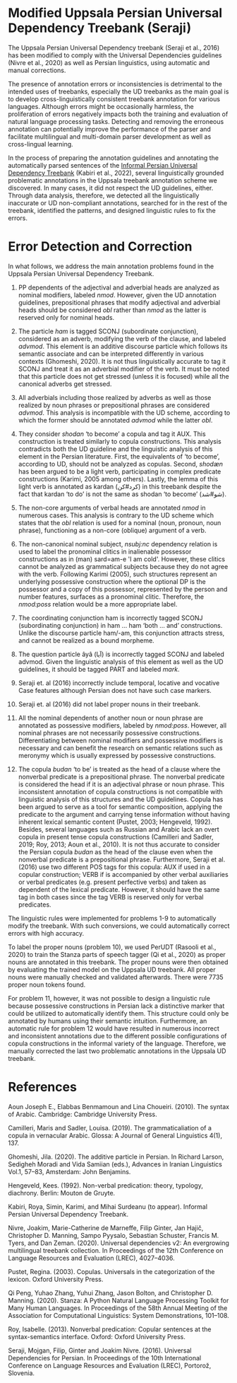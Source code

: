 # Modified Uppsala Persian Universal Dependency Treebank (Seraji) 
The Uppsala Persian Universal Dependency treebank (Seraji et al., 2016) has been modified to comply with the Universal Dependencies guidelines (Nivre et al., 2020) as well as Persian linguistics, using automatic and manual corrections.

The presence of annotation errors or inconsistencies is detrimental to the intended uses of treebanks, especially the UD treebanks as the main goal is to develop cross-linguistically consistent treebank annotation for various languages. Although errors might be occasionally harmless, the proliferation of errors negatively impacts both the training and evaluation of natural language processing tasks. Detecting and removing the erroneous annotation can potentially improve the performance of the parser and facilitate multilingual and multi-domain parser development as well as cross-lingual learning.

In the process of preparing the annotation guidelines and annotating the automatically parsed sentences of the [Informal Persian Universal Dependency Treebank](https://github.com/royakabiri/iPerUDT) (Kabiri et al., 2022), several linguistically grounded problematic annotations in the Uppsala treebank annotation scheme we discovered. In many cases, it did not respect the UD guidelines, either. Through data analysis, therefore, we detected all the linguistically inaccurate or UD non-compliant annotations, searched for in the rest of the treebank, identified the patterns, and designed linguistic rules to fix the errors.

# Error Detection and Correction

In what follows, we address the main annotation problems found in the Uppsala Persian Universal Dependency Treebank.

1) PP dependents of the adjectival and adverbial heads are analyzed as nominal modifiers, labeled _nmod_. However, given the UD annotation guidelines, prepositional phrases that modify adjectival and adverbial heads should be considered _obl_ rather than _nmod_ as the latter is reserved only for nominal heads.

2) The particle _ham_ is tagged SCONJ (subordinate conjunction), considered as an adverb, modifying the verb of the clause, and labeled _advmod_. This element is an additive discourse particle which follows its semantic associate and can be interpreted differently in various contexts (Ghomeshi, 2020). It is not thus linguistically accurate to tag it SCONJ and treat it as an adverbial modifier of the verb. It must be noted that this particle does not get stressed (unless it is focused) while all the canonical adverbs get stressed.

3) All adverbials including those realized by adverbs as well as those realized by noun phrases or prepositional phrases are considered _advmod_. This analysis is incompatible with the UD scheme, according to which the former should be annotated _advmod_ while the latter _obl_. 

4) They consider _shodan_ ‘to become’ a copula and tag it AUX. This construction is treated similarly to copula constructions. This analysis contradicts both the UD guideline and the linguistic analysis of this element in the Persian literature. First, the equivalents of ‘to become’, according to UD, should not be analyzed as copulas. Second, _shodæn_ has been argued to be a light verb, participating in complex predicate constructions (Karimi, 2005 among others). Lastly, the lemma of this light verb is annotated as kardan (کرد#کن) in this treebank despite the fact that kardan ‘to do’ is not the same as shodan ‘to become’ (شو#شد). 

5) The non-core arguments of verbal heads are annotated _nmod_ in numerous cases. This analysis is contrary to the UD scheme which states that the _obl_ relation is used for a nominal (noun, pronoun, noun phrase), functioning as a non-core (oblique) argument of a verb. 

6) The non-canonical nominal subject, _nsubj:nc_ dependency relation is used to label the pronominal clitics in inalienable possessor constructions as in (man)	sard=am-e 'I am cold'. However, these clitics cannot be analyzed as grammatical subjects because they do not agree with the verb. Following Karimi (2005), such structures represent an underlying possessive construction where the optional DP is the possessor and a copy of this possessor, represented by the person and number features, surfaces as a pronominal clitic. Therefore, the _nmod:poss_ relation would be a more appropriate label.  

7) The coordinating conjunction ham is incorrectly tagged SCONJ (subordinating conjunction) in ham … ham ‘both … and’ constructions. Unlike the discourse particle ham/-am, this conjunction attracts stress, and cannot be realized as a bound morpheme.

8) The question particle âyâ (آیا) is incorrectly tagged SCONJ and labeled advmod. Given the linguistic analysis of this element as well as the UD guidelines, it should be tagged PART and labeled _mark_.

9) Seraji et. al (2016) incorrectly include temporal, locative and vocative Case features although Persian does not have such case markers. 

10) Seraji et. al (2016) did not label proper nouns in their treebank. 

11) All the nominal dependents of another noun or noun phrase are annotated as possessive modifiers, labeled by _nmod:poss_. However, all nominal phrases are not necessarily possessive constructions. Differentiating between nominal modifiers and possessive modifiers is necessary and can benefit the research on semantic relations such as meronymy which is usually expressed by possessive constructions.

12) The copula _budan_ ‘to be’ is treated as the head of a clause where the nonverbal predicate is a prepositional phrase. The nonverbal predicate is considered the head if it is an adjectival phrase or noun phrase. This inconsistent annotation of copula constructions is not compatible with linguistic analysis of this structures and the UD guidelines. Copula has been argued to serve as a tool for semantic composition, applying the predicate to the argument and carrying tense information without having inherent lexical semantic content (Pustet, 2003; Hengeveld, 1992). Besides, several languages such as Russian and Arabic lack an overt copula in present tense copula constructions (Camilleri and Sadler, 2019; Roy, 2013; Aoun et al., 2010). It is not thus accurate to consider the Persian copula _budan_ as the head of the clause even when the nonverbal predicate is a prepositional phrase. Furthermore, Seraji et al. (2016) use two different POS tags for this copula: AUX if used in a copular construction; VERB if is accompanied by other verbal auxiliaries or verbal predicates (e.g. present perfective verbs) and taken as dependent of the lexical predicate. However, it should have the same tag in both cases since the tag VERB is reserved only for verbal predicates.

The linguistic rules were implemented for problems 1-9 to automatically modify the treebank. With such conversions, we could automatically correct errors with high accuracy. 

To label the proper nouns (problem 10), we used PerUDT (Rasooli et al., 2020) to train the Stanza parts of speech tagger (Qi et al., 2020) as proper nouns are annotated in this treebank. The proper nouns were then obtained by evaluating the trained model on the Uppsala UD treebank. All proper nouns were manually checked and validated afterwards. There were 7735 proper noun tokens found.

For problem 11, however, it was not possible to design a linguistic rule because possessive constructions in Persian lack a distinctive marker that could be utilized to automatically identify them.  This structure could only be annotated by humans using their semantic intuition. Furthermore, an automatic rule for problem 12 would have resulted in numerous incorrect and inconsistent annotations due to the different possible configurations of copula constructions in the informal variety of the language. Therefore, we manually corrected the last two problematic annotations in the Uppsala UD treebank.



# References 

Aoun Joseph E., Elabbas Benmamoun and Lina Choueiri. (2010). The syntax of Arabic. Cambridge: Cambridge University Press.

Camilleri, Maris and Sadler, Louisa. (2019). The grammaticaliation of a copula in vernacular Arabic. Glossa: A Journal of General Linguistics 4(1), 137.

Ghomeshi, Jila. (2020). The additive particle in Persian. In Richard Larson, Sedigheh Moradi and Vida Samiian (eds.), Advances in Iranian Linguistics Vol.1, 57–83, Amsterdam: John Benjamins.

Hengeveld, Kees. (1992). Non-verbal predication: theory, typology, diachrony. Berlin: Mouton de Gruyte.

Kabiri, Roya, Simin, Karimi, and Mihai Surdeanu (to appear). Informal Persian Universal Dependency Treebank.

Nivre, Joakim, Marie-Catherine de Marneffe, Filip Ginter, Jan Hajič, Christopher D. Manning, Sampo Pyysalo, Sebastian Schuster, Francis M. Tyers, and Dan Zeman. (2020). Universal dependencies v2: An evergrowing multilingual treebank collection. In Proceedings of the 12th Conference on Language Resources and Evaluation (LREC), 4027–4036.

Pustet, Regina. (2003). Copulas. Universals in the categorization of the lexicon. Oxford University Press.

Qi Peng, Yuhao Zhang, Yuhui Zhang, Jason Bolton, and Christopher D. Manning. (2020). Stanza: A Python Natural Language Processing Toolkit for Many Human    Languages. In Proceedings of the 58th Annual Meeting of the Association for Computational Linguistics: System Demonstrations, 101–108.

Roy, Isabelle. (2013). Nonverbal predication: Copular sentences at the syntax-semantics interface. Oxford: Oxford University Press.

Seraji, Mojgan, Filip, Ginter and Joakim Nivre. (2016). Universal Dependencies for Persian. In Proceedings of the 10th International Conference on Language Resources and Evaluation (LREC), Portorož, Slovenia.

